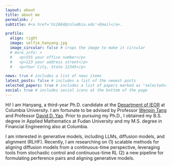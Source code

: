 ```yaml
---
layout: about
title: about me
permalink: /
subtitle: #<a href='hz2684@columbia.edu'>Email</a>.

profile:
  align: right
  image: selfie_hanyang.jpg
  image_circular: false # crops the image to make it circular
  # more_info: >
  #   <p>555 your office number</p>
  #   <p>123 your address street</p>
  #   <p>Your City, State 12345</p>

news: true # includes a list of news items
latest_posts: false # includes a list of the newest posts
selected_papers: true # includes a list of papers marked as "selected={true}"
social: true # includes social icons at the bottom of the page
---
```


<!-- Write your biography here. Tell the world about yourself. Link to your favorite [subreddit](http://reddit.com). You can put a picture in, too. The code is already in, just name your picture `prof_pic.jpg` and put it in the `img/` folder.

Put your address / P.O. box / other info right below your picture. You can also disable any of these elements by editing `profile` property of the YAML header of your `_pages/about.md`. Edit `_bibliography/papers.bib` and Jekyll will render your [publications page](/al-folio/publications/) automatically.

Link to your social media connections, too. This theme is set up to use [Font Awesome icons](https://fontawesome.com/) and [Academicons](https://jpswalsh.github.io/academicons/), like the ones below. Add your Facebook, Twitter, LinkedIn, Google Scholar, or just disable all of them. -->

Hi! <!--I am Hanyang, you can call me <tt>Brace</tt> or <tt>OptionsGod</tt> (I don't mean to trade options well, but I want to be good when facing options).--> I am Hanyang, a third-year Ph.D. candidate at the [Department of IEOR](https://ieor.columbia.edu/) at Columbia University. I am fortunate to be advised by Professor [Wenpin Tang](https://www.columbia.edu/~wt2319/) and Professor [David D. Yao](https://www.columbia.edu/~yao/). Prior to pursuing my Ph.D., I obtained my B.S. degree in Applied Mathematics at Fudan University and my M.S. degree in Financial Engineering also at Columbia.

I am interested in generative models, including LLMs, diffusion models, and alignment (RLHF). Recently, I am researching on (1) scalable methods for aligning diffusion models from a continuous-time perspective, leveraging tools from stochastic control and continuous-time RL (2) a new pipeline for formulating perference pairs and aligning generative models.